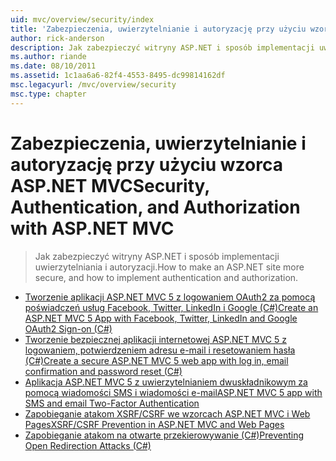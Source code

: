 ```yaml
---
uid: mvc/overview/security/index
title: 'Zabezpieczenia, uwierzytelnianie i autoryzację przy użyciu wzorca ASP.NET MVC | Dokumentacja firmy Microsoft'
author: rick-anderson
description: Jak zabezpieczyć witryny ASP.NET i sposób implementacji uwierzytelniania i autoryzacji.
ms.author: riande
ms.date: 08/10/2011
ms.assetid: 1c1aa6a6-82f4-4553-8495-dc99814162df
msc.legacyurl: /mvc/overview/security
msc.type: chapter
---
```

<a name="security-authentication-and-authorization-with-aspnet-mvc"></a><span data-ttu-id="0a464-103">Zabezpieczenia, uwierzytelnianie i autoryzację przy użyciu wzorca ASP.NET MVC</span><span class="sxs-lookup"><span data-stu-id="0a464-103">Security, Authentication, and Authorization with ASP.NET MVC</span></span>
====================
> <span data-ttu-id="0a464-104">Jak zabezpieczyć witryny ASP.NET i sposób implementacji uwierzytelniania i autoryzacji.</span><span class="sxs-lookup"><span data-stu-id="0a464-104">How to make an ASP.NET site more secure, and how to implement authentication and authorization.</span></span>


- [<span data-ttu-id="0a464-105">Tworzenie aplikacji ASP.NET MVC 5 z logowaniem OAuth2 za pomocą poświadczeń usług Facebook, Twitter, LinkedIn i Google (C#)</span><span class="sxs-lookup"><span data-stu-id="0a464-105">Create an ASP.NET MVC 5 App with Facebook, Twitter, LinkedIn and Google OAuth2 Sign-on (C#)</span></span>](create-an-aspnet-mvc-5-app-with-facebook-and-google-oauth2-and-openid-sign-on.md)
- [<span data-ttu-id="0a464-106">Tworzenie bezpiecznej aplikacji internetowej ASP.NET MVC 5 z logowaniem, potwierdzeniem adresu e-mail i resetowaniem hasła (C#)</span><span class="sxs-lookup"><span data-stu-id="0a464-106">Create a secure ASP.NET MVC 5 web app with log in, email confirmation and password reset (C#)</span></span>](create-an-aspnet-mvc-5-web-app-with-email-confirmation-and-password-reset.md)
- [<span data-ttu-id="0a464-107">Aplikacja ASP.NET MVC 5 z uwierzytelnianiem dwuskładnikowym za pomocą wiadomości SMS i wiadomości e-mail</span><span class="sxs-lookup"><span data-stu-id="0a464-107">ASP.NET MVC 5 app with SMS and email Two-Factor Authentication</span></span>](aspnet-mvc-5-app-with-sms-and-email-two-factor-authentication.md)
- [<span data-ttu-id="0a464-108">Zapobieganie atakom XSRF/CSRF we wzorcach ASP.NET MVC i Web Pages</span><span class="sxs-lookup"><span data-stu-id="0a464-108">XSRF/CSRF Prevention in ASP.NET MVC and Web Pages</span></span>](xsrfcsrf-prevention-in-aspnet-mvc-and-web-pages.md)
- [<span data-ttu-id="0a464-109">Zapobieganie atakom na otwarte przekierowywanie (C#)</span><span class="sxs-lookup"><span data-stu-id="0a464-109">Preventing Open Redirection Attacks (C#)</span></span>](preventing-open-redirection-attacks.md)
